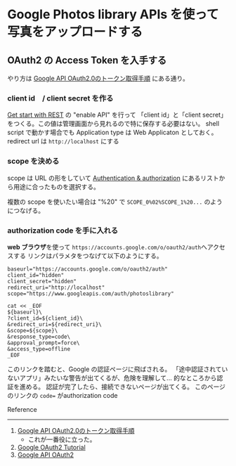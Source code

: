 # Google Photos library APIs を使って写真をアップロードする

## OAuth2 の Access Token を入手する
やり方は [Google API OAuth2.0のトークン取得手順](https://qiita.com/giiko_/items/b0b2ff41dfb0a62d628b) にある通り。

### client id　/ client secret を作る
[Get start with REST](https://developers.google.com/photos/library/guides/get-started) の "enable API" を行って
「client id」と「client secret」 をつくる。この値は管理画面から見れるので特に保存する必要はない。
shell script で動かす場合でも Application type は Web Applicaton としておく。redirect url は `http://localhost` にする

### scope を決める
scope は URL の形をしていて
[Authentication & authorization](https://developers.google.com/photos/library/guides/authentication-authorization) 
にあるリストから用途に合ったものを選択する。

複数の scope を使いたい場合は "%20" で `SCOPE_0%02%SCOPE_1%20...` のようにつなげる。

### authorization code を手に入れる
**web ブラウザ**を使って `https://accounts.google.com/o/oauth2/auth`へアクセスする
リンクはパラメタをつなげて以下のようにする。

```
baseurl="https://accounts.google.com/o/oauth2/auth"
client_id="hidden"
client_secret="hidden"
redirect_uri="http://localhost"
scope="https://www.googleapis.com/auth/photoslibrary"

cat << _EOF
${baseurl}\
?client_id=${client_id}\
&redirect_uri=${redirect_uri}\
&scope=${scope}\
&response_type=code\
&approval_prompt=force\
&access_type=offline
_EOF
```
このリンクを踏むと、Google の認証ページに飛ばされる。
「途中認証されていないアプリ」みたいな警告が出てくるが、危険を理解して... 的なところから認証を進める。
認証が完了したら、接続できないページが出てくる。
このページのリンクの `code=` がauthorization code

Reference
- - -
1. [Google API OAuth2.0のトークン取得手順](https://qiita.com/giiko_/items/b0b2ff41dfb0a62d628b)
   - これが一番役に立った。
1. [Google OAuth2 Tutorial](https://requests-oauthlib.readthedocs.io/en/latest/examples/google.html)
1. [Google API OAuth2](https://qiita.com/giiko_/items/b0b2ff41dfb0a62d628b)
